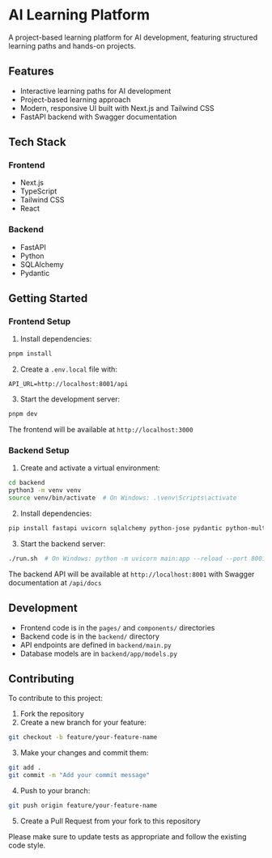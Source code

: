 # AI Learning Platform

A project-based learning platform for AI development, featuring structured learning paths and hands-on projects.

## Features

- Interactive learning paths for AI development
- Project-based learning approach
- Modern, responsive UI built with Next.js and Tailwind CSS
- FastAPI backend with Swagger documentation

## Tech Stack

### Frontend
- Next.js
- TypeScript
- Tailwind CSS
- React

### Backend
- FastAPI
- Python
- SQLAlchemy
- Pydantic

## Getting Started

### Frontend Setup

1. Install dependencies:
```bash
pnpm install
```

2. Create a `.env.local` file with:
```
API_URL=http://localhost:8001/api
```

3. Start the development server:
```bash
pnpm dev
```

The frontend will be available at `http://localhost:3000`

### Backend Setup

1. Create and activate a virtual environment:
```bash
cd backend
python3 -m venv venv
source venv/bin/activate  # On Windows: .\venv\Scripts\activate
```

2. Install dependencies:
```bash
pip install fastapi uvicorn sqlalchemy python-jose pydantic python-multipart
```

3. Start the backend server:
```bash
./run.sh  # On Windows: python -m uvicorn main:app --reload --port 8001
```

The backend API will be available at `http://localhost:8001` with Swagger documentation at `/api/docs`

## Development

- Frontend code is in the `pages/` and `components/` directories
- Backend code is in the `backend/` directory
- API endpoints are defined in `backend/main.py`
- Database models are in `backend/app/models.py`

## Contributing

To contribute to this project:

1. Fork the repository
2. Create a new branch for your feature:
```bash
git checkout -b feature/your-feature-name
```
3. Make your changes and commit them:
```bash
git add .
git commit -m "Add your commit message"
```
4. Push to your branch:
```bash
git push origin feature/your-feature-name
```
5. Create a Pull Request from your fork to this repository

Please make sure to update tests as appropriate and follow the existing code style. 
